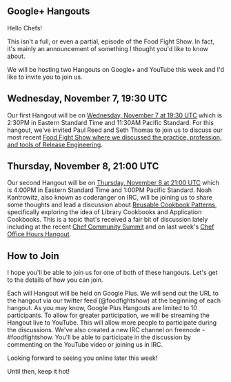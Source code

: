 ## Google+ Hangouts

Hello Chefs!

This isn't a full, or even a partial, episode of the Food Fight Show.  In fact, it's mainly an announcement of something I thought you'd like to know about.

We will be hosting two Hangouts on Google+ and YouTube this week and I'd like to invite you to join us.

## Wednesday, November 7, 19:30 UTC

Our first Hangout will be on [Wednesday, November 7 at 19:30 UTC](http://www.timeanddate.com/worldclock/meetingdetails.html?year=2012&month=11&day=7&hour=19&min=30&sec=0&p1=1928&p2=234) which is 2:30PM in Eastern Standard Time and 11:30AM Pacific Standard.  For this hangout, we've invited Paul Reed and Seth Thomas to join us to discuss our most recent [Food Fight Show where we discussed the practice, profession, and tools of Release Engineering](http://foodfightshow.org/2012/10/release-engineering.html).  

## Thursday, November 8, 21:00 UTC

Our second Hangout will be on [Thursday, November 8 at 21:00 UTC](http://www.timeanddate.com/worldclock/meetingdetails.html?year=2012&month=11&day=8&hour=21&min=0&sec=0&p1=1928&p2=234) which is 4:00PM in Eastern Standard Time and 1:00PM Pacific Standard.  Noah Kantrowitz, also known as coderanger on IRC, will be joining us to share some thoughts and lead a discussion about [Reusable Cookbook Patterns](http://wiki.opscode.com/pages/viewpage.action?pageId=26510041), specifically exploring the idea of Library Cookbooks and Application Cookbooks.  This is a topic that's received a fair bit of discussion lately including at the recent [Chef Community Summit](http://wiki.opscode.com/pages/viewpage.action?pageId=26510041) and on last week's [Chef Office Hours Hangout](http://foodfightshow.org/2012/11/inaugural-office-hours.html).

## How to Join

I hope you'll be able to join us for one of both of these hangouts.  Let's get to the details of how you can join.

Each will Hangout will be held on Google Plus.  We will send out the URL to the hangout via our twitter feed (@foodfightshow) at the beginning of each hangout.  As you may know, Google Plus Hangouts are limited to 10 participants.  To allow for greater participation, we will be streaming the Hangout live to YouTube.  This will allow more people to participate during the discussions.  We've also created a new IRC channel on freenode - #foodfightshow.  You'll be able to participate in the discussion by commenting on the YouTube video or joining us in IRC.

Looking forward to seeing you online later this week!

Until then, keep it hot!
